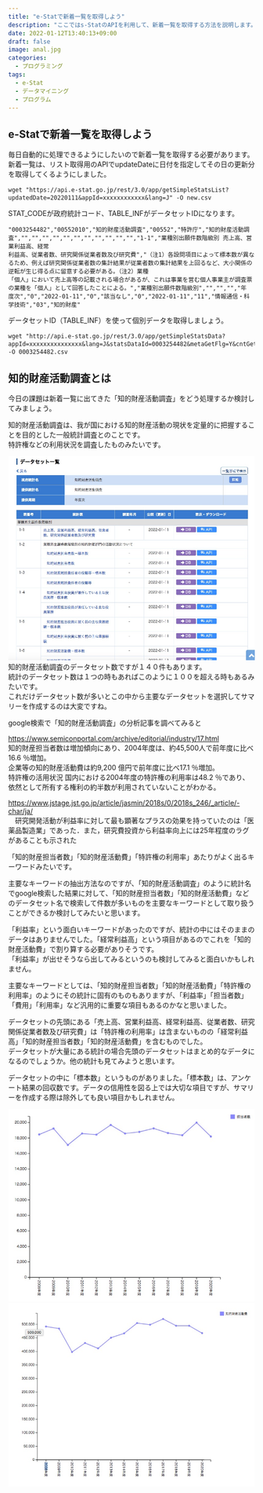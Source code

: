 ```yaml
---
title: "e-Statで新着一覧を取得しよう"
description: "ここではs-StatのAPIを利用して、新着一覧を取得する方法を説明します。wgetを利用してAPIにアクセスします。STAT_CODE、TABLE_INFを利用します。"
date: 2022-01-12T13:40:13+09:00
draft: false
image: anal.jpg
categories:
  - プログラミング
tags:
  - e-Stat 
  - データマイニング
  - プログラム
---
```

## e-Statで新着一覧を取得しよう
 毎日自動的に処理できるようにしたいので新着一覧を取得する必要があります。  
新着一覧は、リスト取得用のAPIでupdateDateに日付を指定してその日の更新分を取得してくるようにしました。  

```          
wget "https://api.e-stat.go.jp/rest/3.0/app/getSimpleStatsList?updatedDate=20220111&appId=xxxxxxxxxxxx&lang=J" -O new.csv
```          

STAT_CODEが政府統計コード、TABLE_INFがデータセットIDになります。  

```          
"0003254482","00552010","知的財産活動調査","00552","特許庁","知的財産活動調査","","","","","","","","","","","","1-1","業種別出願件数階級別 売上高、営業利益高、経常
利益高、従業者数、研究関係従業者数及び研究費","（注1）各設問項目によって標本数が異なるため、例えば研究関係従業者数の集計結果が従業者数の集計結果を上回るなど、大小関係の逆転が生じ得る点に留意する必要がある。（注2）業種
「個人」において売上高等の記載される場合があるが、これは事業を営む個人事業主が調査票の業種を「個人」として回答したことによる。","業種別出願件数階級別","","","","年
度次","0","2022-01-11","0","該当なし","0","2022-01-11","11","情報通信・科学技術","03","知的財産"
```          


データセットID（TABLE_INF）を使って個別データを取得しましょう。  

```          
wget "http://api.e-stat.go.jp/rest/3.0/app/getSimpleStatsData?appId=xxxxxxxxxxxxxxx&lang=J&statsDataId=0003254482&metaGetFlg=Y&cntGetFlg=N&explanationGetFlg=Y&annotationGetFlg=Y&sectionHeaderFlg=1&replaceSpChars=0" -O 0003254482.csv
```          

## 知的財産活動調査とは

今日の課題は新着一覧に出てきた「知的財産活動調査」をどう処理するか検討してみましょう。  

知的財産活動調査は、我が国における知的財産活動の現状を定量的に把握することを目的とした一般統計調査とのことです。  
特許権などの利用状況を調査したものみたいです。  

 ![データセット](dataset.jpg "データセット")
知的財産活動調査のデータセット数ですが１４０件もあります。  
統計のデータセット数は１つの時もあればこのように１００を超える時もあるみたいです。  
これだけデータセット数が多いとこの中から主要なデータセットを選択してサマリーを作成するのは大変ですね。  



google検索で「知的財産活動調査」の分析記事を調べてみると  

https://www.semiconportal.com/archive/editorial/industry/17.html  
知的財産担当者数は増加傾向にあり、2004年度は、約45,500人で前年度に比べ16.6 ％増加。  
企業等の知的財産活動費は約9,200 億円で前年度に比べ17.1 ％増加。  
特許権の活用状況 国内における2004年度の特許権の利用率は48.2 ％であり、依然として所有する権利の約半数が利用されていないことがわかる。  

https://www.jstage.jst.go.jp/article/jasmin/2018s/0/2018s_246/_article/-char/ja/  
　研究開発活動が利益率に対して最も顕著なプラスの効果を持っていたのは「医薬品製造業」であった．また，研究費投資から利益率向上には25年程度のラグがあることも示された  

「知的財産担当者数」「知的財産活動費」「特許権の利用率」あたりがよく出るキーワードみたいです。  

主要なキーワードの抽出方法なのですが、「知的財産活動調査」のように統計名でgoogle検索した結果に対して、「知的財産担当者数」「知的財産活動費」などのデータセット名で検索して件数が多いものを主要なキーワードとして取り扱うことができるか検討してみたいと思います。  

「利益率」という面白いキーワードがあったのですが、統計の中にはそのままのデータはありませんでした。「経常利益高」という項目があるのでこれを「知的財産活動費」で割り算する必要がありそうです。  
「利益率」が出せそうなら出してみるというのも検討してみると面白いかもしれません。  

主要なキーワードとしては、「知的財産担当者数」「知的財産活動費」「特許権の利用率」のようにその統計に固有のものもありますが、「利益率」「担当者数」「費用」「利用率」など汎用的に重要な項目もあるのかなと思いました。  

データセットの先頭にある「売上高、営業利益高、経常利益高、従業者数、研究関係従業者数及び研究費」は「特許権の利用率」は含まないものの「経常利益高」「知的財産担当者数」「知的財産活動費」を含むものでした。  
データセットが大量にある統計の場合先頭のデータセットはまとめ的なデータになるのでしょうか。他の統計も見てみようと思います。  

データセットの中に「標本数」というものがありました。「標本数」は、アンケート結果の回収数です。データの信用性を図る上では大切な項目ですが、サマリーを作成する際は除外しても良い項目かもしれません。  


 ![知的財産担当者数](member.jpg "知的財産担当者数")
 ![知的財産活動費](cost.jpg "知的財産活動費")
